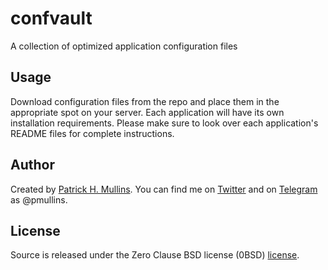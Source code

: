 # confvault
A collection of optimized application configuration files

## Usage

Download configuration files from the repo and place them in the appropriate spot on your server. Each application will have its own installation requirements. Please make sure to look over each application's README files for complete instructions.

## Author
Created by [Patrick H. Mullins](http://www.pmullins.net). You can find me on  [Twitter](https://twitter.com/phmullins) and on [Telegram](https://telegram.org/) as @pmullins.

## License
Source is released under the Zero Clause BSD license (0BSD) [license](license.md).
